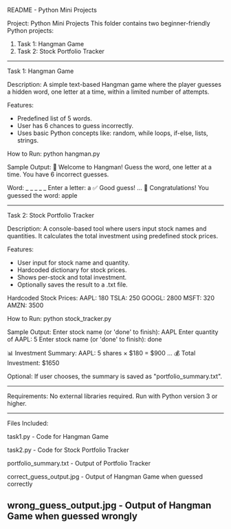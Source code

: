 README - Python Mini Projects

Project: Python Mini Projects
This folder contains two beginner-friendly Python projects:

1. Task 1: Hangman Game
2. Task 2: Stock Portfolio Tracker

--------------------------------------------
Task 1: Hangman Game

Description:
A simple text-based Hangman game where the player guesses a hidden word, one letter at a time, within a limited number of attempts.

Features:
- Predefined list of 5 words.
- User has 6 chances to guess incorrectly.
- Uses basic Python concepts like: random, while loops, if-else, lists, strings.

How to Run:
python hangman.py

Sample Output:
🎯 Welcome to Hangman!
Guess the word, one letter at a time.
You have 6 incorrect guesses.

Word: _ _ _ _ _
Enter a letter: a
✅ Good guess!
...
🎉 Congratulations! You guessed the word: apple

--------------------------------------------
Task 2: Stock Portfolio Tracker

Description:
A console-based tool where users input stock names and quantities.
It calculates the total investment using predefined stock prices.

Features:
- User input for stock name and quantity.
- Hardcoded dictionary for stock prices.
- Shows per-stock and total investment.
- Optionally saves the result to a .txt file.

Hardcoded Stock Prices:
AAPL: 180
TSLA: 250
GOOGL: 2800
MSFT: 320
AMZN: 3500

How to Run:
python stock_tracker.py

Sample Output:
Enter stock name (or 'done' to finish): AAPL
Enter quantity of AAPL: 5
Enter stock name (or 'done' to finish): done

📊 Investment Summary:
AAPL: 5 shares × $180 = $900
...
💰 Total Investment: $1650

Optional:
If user chooses, the summary is saved as "portfolio_summary.txt".

--------------------------------------------
Requirements:
No external libraries required.
Run with Python version 3 or higher.

--------------------------------------------
Files Included:

task1.py               - Code for Hangman Game

task2.py               - Code for Stock Portfolio Tracker

portfolio_summary.txt  - Output of Portfolio Tracker

correct_guess_output.jpg - Output of Hangman Game when guessed correctly

wrong_guess_output.jpg   - Output of Hangman Game when guessed wrongly
--------------------------------------------
